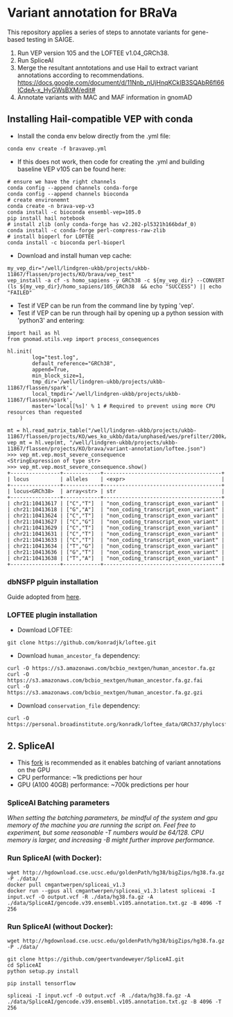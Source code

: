 # Variant annotation for BRaVa
This repository applies a series of steps to annotate variants for gene-based testing in SAIGE.
1. Run VEP version 105 and the LOFTEE v1.04_GRCh38.
2. Run SpliceAI
3. Merge the resultant anntotations and use Hail to extract variant annotations according to recommendations. https://docs.google.com/document/d/11Nnb_nUjHnqKCkIB3SQAbR6fl66ICdeA-x_HyGWsBXM/edit#
4. Annotate variants with MAC and MAF information in gnomAD


## Installing Hail-compatible VEP with conda
- Install the conda env below directly from the .yml file:
```
conda env create -f bravavep.yml

```

- If this does not work, then code for creating the .yml and building baseline VEP v105 can be found here:
```
# ensure we have the right channels
conda config --append channels conda-forge 
conda config --append channels bioconda
# create environemnt 
conda create -n brava-vep-v3
conda install -c bioconda ensembl-vep=105.0
pip install hail notebook
# install zlib (only conda-forge has v2.202-pl5321h166bdaf_0)
conda install -c conda-forge perl-compress-raw-zlib 
# install bioperl for LOFTEE
conda install -c bioconda perl-bioperl
```

- Download and install human vep cache:
```
my_vep_dir="/well/lindgren-ukbb/projects/ukbb-11867/flassen/projects/KO/brava/vep_test"
vep_install -a cf -s homo_sapiens -y GRCh38 -c ${my_vep_dir} --CONVERT
(ls ${my_vep_dir}/homo_sapiens/105_GRCh38  && echo "SUCCESS") || echo "FAILED"
```

- Test if VEP can be run from the command line by typing 'vep'.
- Test if VEP can be run through hail by opening up a python session with 'python3' and entering:
```
import hail as hl
from gnomad.utils.vep import process_consequences

hl.init(
        log="test.log",
        default_reference="GRCh38",
        append=True,
        min_block_size=1,
        tmp_dir='/well/lindgren-ukbb/projects/ukbb-11867/flassen/spark',
        local_tmpdir='/well/lindgren-ukbb/projects/ukbb-11867/flassen/spark',
        master='local[%s]' % 1 # Required to prevent using more CPU resources than requested
    )

mt = hl.read_matrix_table("/well/lindgren-ukbb/projects/ukbb-11867/flassen/projects/KO/wes_ko_ukbb/data/unphased/wes/prefilter/200k/ukb_split_wes_200k_chr21_parents.mt")
vep_mt = hl.vep(mt, "/well/lindgren-ukbb/projects/ukbb-11867/flassen/projects/KO/brava/variant-annotation/loftee.json")
>>> vep_mt.vep.most_severe_consequence
<StringExpression of type str>
>>> vep_mt.vep.most_severe_consequence.show()
+----------------+------------+--------------------------------------+
| locus          | alleles    | <expr>                               |
+----------------+------------+--------------------------------------+
| locus<GRCh38>  | array<str> | str                                  |
+----------------+------------+--------------------------------------+
| chr21:10413617 | ["C","T"]  | "non_coding_transcript_exon_variant" |
| chr21:10413618 | ["G","A"]  | "non_coding_transcript_exon_variant" |
| chr21:10413624 | ["C","T"]  | "non_coding_transcript_exon_variant" |
| chr21:10413627 | ["C","G"]  | "non_coding_transcript_exon_variant" |
| chr21:10413629 | ["C","T"]  | "non_coding_transcript_exon_variant" |
| chr21:10413631 | ["C","T"]  | "non_coding_transcript_exon_variant" |
| chr21:10413633 | ["C","T"]  | "non_coding_transcript_exon_variant" |
| chr21:10413634 | ["T","G"]  | "non_coding_transcript_exon_variant" |
| chr21:10413636 | ["G","T"]  | "non_coding_transcript_exon_variant" |
| chr21:10413638 | ["T","A"]  | "non_coding_transcript_exon_variant" |
+----------------+------------+--------------------------------------+
```





###  dbNSFP plguin installation
Guide adopted from [here](https://sites.google.com/site/jpopgen/dbNSFP).


### LOFTEE plugin installation
- Download LOFTEE:
```
git clone https://github.com/konradjk/loftee.git

```
- Download `human_ancestor_fa` dependency:
```
curl -O https://s3.amazonaws.com/bcbio_nextgen/human_ancestor.fa.gz
curl -O https://s3.amazonaws.com/bcbio_nextgen/human_ancestor.fa.gz.fai
curl -O https://s3.amazonaws.com/bcbio_nextgen/human_ancestor.fa.gz.gzi
```

- Download `conservation_file` dependency:
```
curl -O https://personal.broadinstitute.org/konradk/loftee_data/GRCh37/phylocsf_gerp.sql.gz
```

## 2. SpliceAI
- This [fork](https://github.com/geertvandeweyer/SpliceAI) is recommended as it enables batching of variant annotations on the GPU 
- CPU performance: ~1k predictions per hour
- GPU (A100 40GB) performance: ~700k predictions per hour

### SpliceAI Batching parameters
*When setting the batching parameters, be mindful of the system and gpu memory of the machine you are running the script on. Feel free to experiment, but some reasonable -T numbers would be 64/128. CPU memory is larger, and increasing -B might further improve performance.*

### Run SpliceAI (with Docker):
```
wget http://hgdownload.cse.ucsc.edu/goldenPath/hg38/bigZips/hg38.fa.gz -P ./data/
docker pull cmgantwerpen/spliceai_v1.3
docker run --gpus all cmgantwerpen/spliceai_v1.3:latest spliceai -I input.vcf -O output.vcf -R ./data/hg38.fa.gz -A ./data/SpliceAI/gencode.v39.ensembl.v105.annotation.txt.gz -B 4096 -T 256
```
### Run SpliceAI (without Docker):
```
wget http://hgdownload.cse.ucsc.edu/goldenPath/hg38/bigZips/hg38.fa.gz -P ./data/

git clone https://github.com/geertvandeweyer/SpliceAI.git
cd SpliceAI
python setup.py install

pip install tensorflow

spliceai -I input.vcf -O output.vcf -R ./data/hg38.fa.gz -A ./data/SpliceAI/gencode.v39.ensembl.v105.annotation.txt.gz -B 4096 -T 256
```
